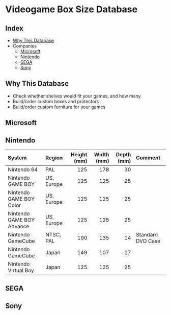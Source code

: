 # Videogame Box Size Database

<!-- Please keep alphabetical order throughout the database -->

## Index

* [Why This Database](#why-this-database)
* Companies
  * [Microsoft](#microsoft)
  * [Nintendo](#nintendo)
  * [SEGA](#sega)
  * [Sony](#sony)

## Why This Database

* Check whether shelves would fit your games, and how many
* Build/order custom boxes and protectors
* Build/order custom furniture for your games

## Microsoft

## Nintendo

| System                    | Region     | Height (mm) | Width (mm) | Depth (mm) | Comment           |
|:--------------------------|:-----------|------------:|-----------:|-----------:|:------------------|
| Nintendo 64               | PAL        |         125 |        178 |         30 |                   |
| Nintendo GAME BOY         | US, Europe |         125 |        125 |         25 |                   |
| Nintendo GAME BOY Color   | US, Europe |         125 |        125 |         25 |                   |
| Nintendo GAME BOY Advance | US, Europe |         125 |        125 |         25 |                   |
| Nintendo GameCube         | NTSC, PAL  |         190 |        135 |         14 | Standard DVD Case |
| Nintendo GameCube         | Japan      |         149 |        107 |         17 |                   |
| Nintendo Virtual Boy      | Japan      |         125 |        125 |         25 |                   |

## SEGA

## Sony
